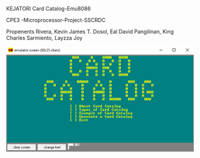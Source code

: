 KEJATORI
Card Catalog-Emu8086

CPE3 -Microprocessor-Project-SSCRDC

Propenents
Rivera, Kevin James T.
Dosol, Eal David
Pangilinan, King Charles
Sarmiento, Layzza Joy

![](images/screenshot.png)
